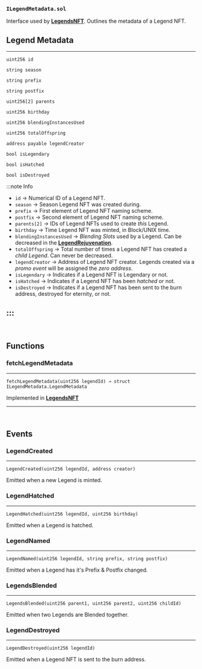 ### `ILegendMetadata.sol`



Interface used by [**LegendsNFT**](./LegendsNFT). Outlines the metadata of a Legend NFT.


## Legend Metadata
---


```sol title="LegendMetadata"
uint256 id

string season

string prefix

string postfix

uint256[2] parents

uint256 birthday

uint256 blendingInstancesUsed

uint256 totalOffspring

address payable legendCreator

bool isLegendary

bool isHatched

bool isDestroyed
```
:::note Info

 * `id` &rarr; Numerical ID of a Legend NFT.
 * `season` &rarr; Season Legend NFT was created during.
 * `prefix` &rarr; First element of Legend NFT naming scheme.
 * `postfix` &rarr; Second element of Legend NFT naming scheme.
 * `parents[2]` &rarr; IDs of Legend NFTs used to create *this* Legend.
 * `birthday` &rarr; Time Legend NFT was minted, in Block/UNIX time.
 * `blendingInstancesUsed` &rarr; *Blending Slots* used by a Legend. Can be decreased in the [**LegendRejuvenation**](../rejuvenation/LegendRejuvenation#restoreblendingslot).
 * `totalOffspring` &rarr; Total number of times a Legend NFT has created a *child Legend*. Can never be decreased.
 * `legendCreator` &rarr; Address of Legend NFT creator. Legends created via a *promo event* will be assigned the *zero address*.
 * `isLegendary` &rarr; Indicates if a Legend NFT is Legendary or not.
 * `isHatched` &rarr; Indicates if a Legend NFT has been *hatched* or not.
 * `isDestroyed` &rarr; Indicates if a Legend NFT has been sent to the burn address, destroyed for eternity, or not.
 
:::
---

<br/>

## Functions

### fetchLegendMetadata
---

``` sol title="fetchLegendMetadata | external"
fetchLegendMetadata(uint256 legendId) → struct ILegendMetadata.LegendMetadata
```

Implemented in [**LegendsNFT**](./LegendsNFT)


---
<br/>

## Events 

### LegendCreated
---

``` sol title="LegendCreated"
LegendCreated(uint256 legendId, address creator)
```

Emitted when a new Legend is minted.


### LegendHatched
---

``` sol title="LegendHatched"
LegendHatched(uint256 legendId, uint256 birthday)
```
Emitted when a Legend is hatched.

### LegendNamed
---

``` sol title="LegendNamed"
LegendNamed(uint256 legendId, string prefix, string postfix)
```

Emitted when a Legend has it's Prefix & Postfix changed.


### LegendsBlended
---

``` sol title="LegendsBlended"
LegendsBlended(uint256 parent1, uint256 parent2, uint256 childId)
```

Emitted when two Legends are Blended together.


### LegendDestroyed
---

``` sol title="LegendDestroyed"
LegendDestroyed(uint256 legendId)
```

Emitted when a Legend NFT is sent to the burn address.




